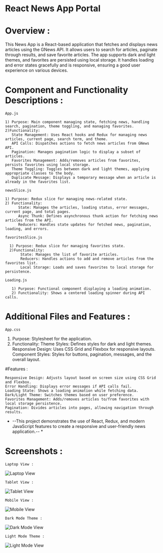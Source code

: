 # React News App Portal

# Overview : 
This News App is a React-based application that fetches and displays news articles using the GNews API. It allows users to search for articles, paginate through results, and save favorite articles. The app supports dark and light themes, and favorites are persisted using local storage. It handles loading and error states gracefully and is responsive, ensuring a good user experience on various devices.

# Component and Functionality Descriptions :

`App.js`

    1) Purpose: Main component managing state, fetching news, handling search, pagination, theme toggling, and managing favorites.
    2)Functionality:
       State Management: Uses React hooks and Redux for managing news articles, current page, search term, and theme.
       API Calls: Dispatches actions to fetch news articles from GNews API.
       Pagination: Manages pagination logic to display a subset of articles.
       Favorites Management: Adds/removes articles from favorites, persists favorites using local storage.
       Theme Toggling: Toggles between dark and light themes, applying appropriate classes to the body.
       Duplicate Message: Displays a temporary message when an article is already in the favorites list.
       
`newsSlice.js`

    1) Purpose: Redux slice for managing news-related state.
    2) Functionality:
          State: Manages the articles, loading status, error messages, current page, and total pages.
          Async Thunk: Defines asynchronous thunk action for fetching news articles from the API.
          Reducers: Handles state updates for fetched news, pagination, loading, and errors.
          
`favoritesSlice.js`

      1) Purpose: Redux slice for managing favorites state.
      2)Functionality:
           State: Manages the list of favorite articles.
           Reducers: Handles actions to add and remove articles from the favorites list.
           Local Storage: Loads and saves favorites to local storage for persistence.
           
`Loading.js`

       1) Purpose: Functional component displaying a loading animation.
       2) Functionality: Shows a centered loading spinner during API calls.

# Additional Files and Features :

`App.css`

   1) Purpose: Stylesheet for the application.
   2) Functionality:
         Theme Styles: Defines styles for dark and light themes.
         Responsive Design: Uses CSS Grid and Flexbox for responsive layouts.
         Component Styles: Styles for buttons, pagination, messages, and the overall layout.

#Features :

    Responsive Design: Adjusts layout based on screen size using CSS Grid and Flexbox.
    Error Handling: Displays error messages if API calls fail.
    Loading State: Shows a loading animation while fetching data.
    Dark/Light Theme: Switches themes based on user preference.
    Favorites Management: Adds/removes articles to/from favorites with local storage persistence.
    Pagination: Divides articles into pages, allowing navigation through results.

    
* --This project demonstrates the use of React, Redux, and modern JavaScript features to create a responsive and user-friendly news application.-- *

# Screenshots :

    Laptop View : 
![Laptop View](https://github.com/Kunal-Deep011/News-Application/assets/117732649/f00e9719-8b11-43cb-adc2-9a9cddbf6e0f)

    Tablet View :
![Tablet View](https://github.com/Kunal-Deep011/News-Application/assets/117732649/860a70c0-3b8c-4695-954a-f85a8e17874e)

    Mobile View :
![Mobile View](https://github.com/Kunal-Deep011/News-Application/assets/117732649/cae39ff0-1d25-4e00-b472-aaad6176bd3a)

    Dark Mode Theme :
![Dark Mode View](https://github.com/Kunal-Deep011/News-Application/assets/117732649/bf82a168-ce45-4dc3-9191-f10c405b0f6e)

    Light Mode Theme :
![Light Mode View](https://github.com/Kunal-Deep011/News-Application/assets/117732649/3683d659-93cd-42e8-b2fb-8b8e12d981ae)
